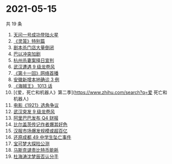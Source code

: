 # 2021-05-15

共 19 条

<!-- BEGIN ZHIHUSEARCH -->
<!-- 最后更新时间 Sat May 15 2021 19:07:52 GMT+0800 (China Standard Time) -->
1. [天问一号成功登陆火星](https://www.zhihu.com/search?q=天问一号)
1. [《灵笼》特别篇](https://www.zhihu.com/search?q=灵笼)
1. [剧本杀门店大量倒闭](https://www.zhihu.com/search?q=剧本杀)
1. [巴以冲突加剧](https://www.zhihu.com/search?q=巴以冲突)
1. [杭州杀妻案择日宣判](https://www.zhihu.com/search?q=杭州杀妻案)
1. [武汉遭遇 9 级龙卷风](https://www.zhihu.com/search?q=武汉龙卷风)
1. [《第十一回》网络首播](https://www.zhihu.com/search?q=第十一回)
1. [安徽新增本地确诊 3 例](https://www.zhihu.com/search?q=安徽新增)
1. [《海贼王》 1013 话](https://www.zhihu.com/search?q=海贼王)
1. [《爱，死亡和机器人》第二季](https://www.zhihu.com/search?q=爱 死亡和机器人)
1. [电影《1921》选角争议](https://www.zhihu.com/search?q=1921)
1. [武汉突发 9 级龙卷风](https://www.zhihu.com/search?q=武汉龙卷风)
1. [阿里巴巴发布 Q4 财报](https://www.zhihu.com/search?q=阿里巴巴财报)
1. [比尔盖茨传记作者爆其好色](https://www.zhihu.com/search?q=比尔盖茨)
1. [汉服市场爆发规模或超百亿](https://www.zhihu.com/search?q=汉服)
1. [还原成都 49 中学生坠亡事件](https://www.zhihu.com/search?q=成都49中)
1. [宝可梦大探险公测](https://www.zhihu.com/search?q=宝可梦大探险)
1. [马斯克谴责比特币能耗](https://www.zhihu.com/search?q=马斯克)
1. [杜海涛沈梦辰否认分手](https://www.zhihu.com/search?q=杜海涛沈梦辰)
<!-- END ZHIHUSEARCH -->
